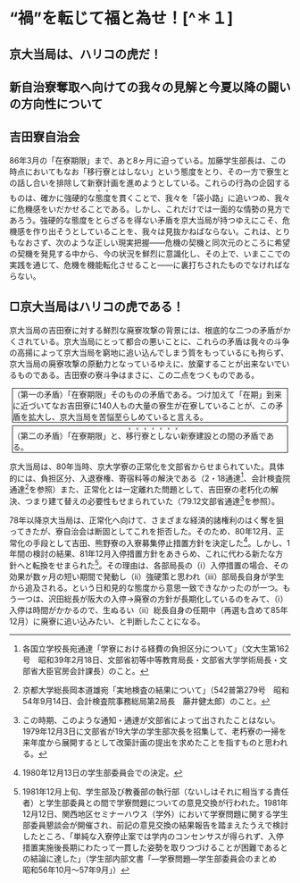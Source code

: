 <hgroup>
<h1 class='title'>“禍”を転じて福と為せ！[^＊１]</h1>
<h2 class='slogan'>京大当局は、ハリコの虎だ！</h2>
<h2 class='subtitle'>新自治寮奪取へ向けての我々の見解と今夏以降の闘いの方向性について</h2>
<h2 class='author'>吉田寮自治会</h2>
</hgroup>

[^＊１]: 1985年7月27日吉田西寮大広間で行われた四寮会議（女子寮は急用のため欠席したため、実質的には吉田寮・熊野寮・室町寮の三寮会議）において吉田寮自治会により提出されたレジュメ。この場には、熊野寮自治会常任委員会・書記局よりレジュメ「吉田寮執行部方針を断罪する！」（本資料集に収録）も提出された。会議の経緯及びその後については、本文献末尾に収録の《補遺》を参照のこと。なお、本文献は、本資料集に収録の「1985年度前期吉田寮吉田寮全体方針（案）」の「6章　行動提起、1節　改築闘争　すなわち　今いう新寮闘争の経過の概観」及びビラ「新寮をかちとって「在寮期限」を粉砕しよう／吉田寮自治会の「在寮期限」実質化阻止へむけた二、三の基本的見解」の全文と共に、『京都大学新聞』第1939号（1985年10月16日）に掲載された。

86年3月の「在寮期限」まで、あと8ヶ月に迫っている。加藤学生部長は、この時点においてもなお「移行寮とはしない」という態度をとり、その一方で寮生との話し合いを排除して新寮計画を進めようとしている。これらの行為の企図するものは、確かに強硬的な<span style='text-emphasis-style:"x";-webkit-text-emphasis-style:"x";'>態度</span>を貫くことで、我々を「袋小路」に追いつめ、我々に危機感をいだかせることである。しかし、これだけでは一面的な情勢の見方であろう。強硬的な態度をとらざるを得ない矛盾を京大当局が持つゆえにこそ、危機感を作り出そうとしていることを、我々は見抜かねばならない。これは、とりもなおさず、次のような正しい現実把握――危機の契機と同次元のところに希望の契機を発見する中から、今の状況を鮮烈に意識化し、その上で、いまここでの実践を通じて、危機を機能転化させること――に裏打ちされたものでなければならない。

## □京大当局はハリコの虎である！
京大当局の吉田寮に対する鮮烈な廃寮攻撃の背景には、根底的な二つの矛盾がかくされている。京大当局にとって都合の悪いことに、これらの矛盾は我々の斗争の高揚によって京大当局を窮地に追い込んでしまう質をもっているにも拘らず、京大当局の廃寮攻撃の原動力となっているゆえに、放棄することが出来ないでいるものである。吉田寮の寮斗争はまさに、この二点をつくものである。

<div style="border: solid 1px; margin: 5px;">（第一の矛盾）「在寮期限」そのものの矛盾である。つけ加えて「在期」到来に近づいてなお吉田寮に140人もの大量の寮生が在寮していることが、この矛盾を拡大し、京大当局を苦悩至らしめていると言える。</div>

<div style="border: solid 1px; margin: 5px">（第二の矛盾）「在寮期限」と、<span style='text-emphasis-style:"x";-webkit-text-emphasis-style:"x";'>移行寮としない</span>新寮建設との間の矛盾である。</div>

京大当局は、80年当時、京大学寮の正常化を文部省からせまられていた。具体的には、負担区分、入退寮権、寄宿料等の解決である（2・18通達[^＊２]、会計検査院通達[^＊３]を参照）また、正常化とは一定離れた問題として、吉田寮の老朽化の解決、つまり建て替えの必要性もせまられていた（’79.12文部省通達[^＊４]を参照）。

[^＊２]: 各国立学校長宛通達「学寮における経費の負担区分について」（文大生第162号　昭和39年2月18日、文部省初等中等教育局長・文部省大学学術局長・文部省大臣官房会計課長）のこと。

[^＊３]: 京都大学総長岡本道雄宛「実地検査の結果について」（542普第279号　昭和54年9月14日、会計検査院事務総局第2局長　藤井健太郎）のこと。

[^＊４]: この時期、このような通知・通達が文部省によって出されたことはない。1979年12月3日に文部省が19大学の学生部次長を招集して、老朽寮の一掃を来年度から展開するとして改築計画の提出を求めたことを指すものと思われる。

78年以降京大当局は、正常化へ向けて、さまざまな経済的諸権利のはく奪を狙ってきたが、寮自治会は断固としてこれを拒否した。そのため、80年12月、正常化の手段として吉田、熊野寮の入寮募集停止措置方針を決定した[^＊５]。しかし、1年間の検討の結果、81年12月入停措置方針をあきらめ、これに代わる新たな方針へと転換をせまられた[^＊６]。その理由は、各部局長の（ⅰ）入停措置の場合、その効果が数ヶ月の短い期間で発動し（ⅱ）強硬策と思われ（ⅲ）部局長自身が学生から追及される。という日和見的な態度から意思一致できなかったのが一つ。もう一つは、沢田総長が阪大の入停→廃寮の方針が長期化しているのをみて、（ⅰ）入停は時間がかかるので、生ぬるい（ⅱ）総長自身の任期中（再選も含めて85年12月）に廃寮に追い込みたい、と判断したことになる。

[^＊５]: 1980年12月13日の学生部委員会での決定。

[^＊６]: 1981年12月上旬、学生部及び教養部の執行部（ないしはそれに相当する責任者）と学生部委員との間で学寮問題についての意見交換が行われた。1981年12月12日、関西地区セミナーハウス（学外）において学寮問題に関する学生部委員懇談会が開催され、前記の意見交換の結果報告を踏まえたうえで検討したところ、「単純な入寮停止案では学内のコンセンサスが得られず、入停措置実施後長期にわたって一貫した姿勢を取りつづけることが困難であるとの結論に達した」（学生部内部文書「―学寮問題―学生部委員会のまとめ　昭和56年10月〜57年9月」）